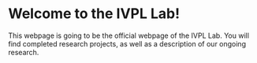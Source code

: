 # Welcome to the IVPL Lab!

This webpage is going to be the official webpage of the IVPL Lab. You will find completed research projects, as well as a description of our ongoing research. 
